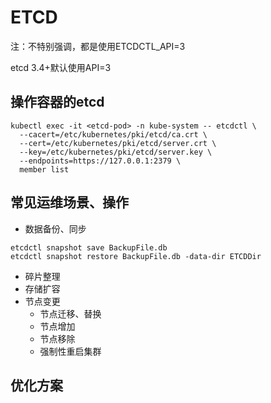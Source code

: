 # ETCD

注：不特别强调，都是使用ETCDCTL_API=3

etcd 3.4+默认使用API=3



## 操作容器的etcd

```shell
kubectl exec -it <etcd-pod> -n kube-system -- etcdctl \
  --cacert=/etc/kubernetes/pki/etcd/ca.crt \
  --cert=/etc/kubernetes/pki/etcd/server.crt \
  --key=/etc/kubernetes/pki/etcd/server.key \
  --endpoints=https://127.0.0.1:2379 \
  member list
```



## 常见运维场景、操作

- 数据备份、同步

```shell
etcdctl snapshot save BackupFile.db
etcdctl snapshot restore BackupFile.db -data-dir ETCDDir
```

- 碎片整理
- 存储扩容
- 节点变更
  - 节点迁移、替换
  - 节点增加
  - 节点移除
  - 强制性重启集群



## 优化方案